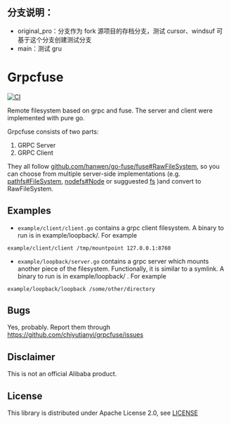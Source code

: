 ## 分支说明：
- original_pro：分支作为 fork 源项目的存档分支，测试 cursor、windsuf 可基于这个分支创建测试分支
- main：测试 gru

# Grpcfuse

[![CI](https://github.com/chiyutianyi/grpcfuse/actions/workflows/ci.yml/badge.svg)](https://github.com/chiyutianyi/grpcfuse/actions/workflows/ci.yml)


Remote filesystem based on grpc and fuse. The server and client were implemented with pure go.

Grpcfuse consists of two parts:
1. GRPC Server
2. GRPC Client

They all follow [github.com/hanwen/go-fuse/fuse#RawFileSystem](https://pkg.go.dev/github.com/hanwen/go-fuse/fuse#RawFileSystem), so you can choose from multiple server-side implementations (e.g. [pathfs#FileSystem](https://pkg.go.dev/github.com/hanwen/go-fuse/fuse/pathfs#FileSystem), [nodefs#Node](https://pkg.go.dev/github.com/hanwen/go-fuse/fuse/nodefs#Node) or sugguested [fs](https://pkg.go.dev/github.com/hanwen/go-fuse/v2/fs) )and convert to RawFileSystem.

## Examples

- `example/client/client.go` contains a grpc client filesystem. A binary to run is in example/loopback/. For example
```
example/client/client /tmp/mountpoint 127.0.0.1:8760
```
- `example/loopback/server.go` contains a grpc server which mounts another piece of the filesystem. Functionally, it is similar to a symlink. A binary to run is in example/loopback/ . For example
```
example/loopback/loopback /some/other/directory
```

## Bugs

Yes, probably.  Report them through
https://github.com/chiyutianyi/grpcfuse/issues

## Disclaimer

This is not an official Alibaba product.

## License

This library is distributed under Apache License 2.0, see [LICENSE](LICENSE)
